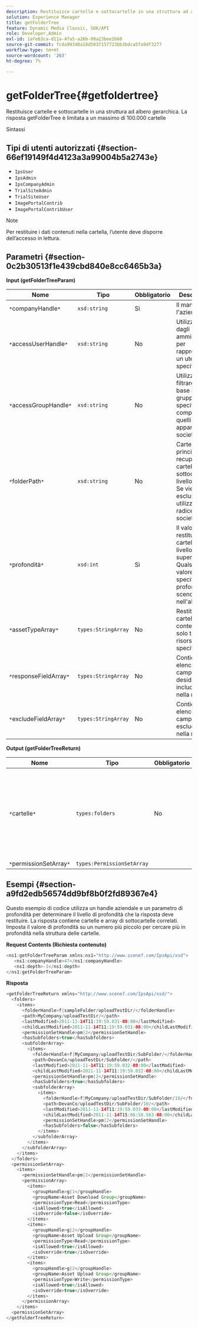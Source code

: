 ```yaml
---
description: Restituisce cartelle e sottocartelle in una struttura ad albero gerarchica. La risposta getFolderTree è limitata a un massimo di 100.000 cartelle
solution: Experience Manager
title: getFolderTree
feature: Dynamic Media Classic, SDK/API
role: Developer,Admin
exl-id: 1afe63ca-d11a-4fa5-a26b-90a23bee1b68
source-git-commit: fcda99340a18d5037157723bb3bdca5fa9df3277
workflow-type: tm+mt
source-wordcount: '263'
ht-degree: 7%

---
```


# getFolderTree{#getfoldertree}

Restituisce cartelle e sottocartelle in una struttura ad albero gerarchica. La risposta getFolderTree è limitata a un massimo di 100.000 cartelle

Sintassi

## Tipi di utenti autorizzati {#section-66ef19149f4d4123a3a99004b5a2743e}

* `IpsUser`
* `IpsAdmin`
* `IpsCompanyAdmin`
* `TrialSiteAdmin`
* `TrialSiteUser`
* `ImagePortalContrib`
* `ImagePortalContribUser`

>[!NOTE]
>
>Per restituire i dati contenuti nella cartella, l’utente deve disporre dell’accesso in lettura.

## Parametri {#section-0c2b30513f1e439cbd840e8cc6465b3a}

**Input (getFolderTreeParam)**

| Nome | Tipo | Obbligatorio | Descrizione |
|---|---|---|---|
| `*`companyHandle`*` | `xsd:string` | Sì | Il manico per l&#39;azienda. |
| `*`accessUserHandle`*` | `xsd:string` | No | Utilizzato solo dagli amministratori per rappresentare un utente specifico. |
| `*`accessGroupHandle`*` | `xsd:string` | No | Utilizzato per filtrare in base a un gruppo specifico, compresi quelli a cui appartiene la società. |
| `*`folderPath`*` | `xsd:string` | No | Cartella principale per recuperare cartelle e sottocartelle a livello foglia. Se viene esclusa, viene utilizzata la radice della società. |
| `*`profondità`*` | `xsd:int` | Sì | Il valore zero restituisce la cartella di livello superiore. Qualsiasi altro valore specifica la profondità da scendere nell&#39;albero. |
| `*`assetTypeArray`*` | `types:StringArray` | No | Restituisce cartelle che contengono solo tipi di risorse specificati. |
| `*`responseFieldArray`*` | `types:StringArray` | No | Contiene un elenco di campi che si desidera includere nella risposta. |
| `*`excludeFieldArray`*` | `types:StringArray` | No | Contiene un elenco di campi da escludere nella risposta. |

**Output (getFolderTreeReturn)**

| Nome | Tipo | Obbligatorio | Descrizione |
|---|---|---|---|
| `*`cartelle`*` | `types:folders` | No | La gerarchia delle cartelle in una struttura ad albero. La risposta è limitata a un massimo di 100.000 cartelle. |
| `*`permissionSetArray`*` | `types:PermissionSetArray` |  |  |

## Esempi {#section-a9fd2edb56574dd9bf8b0f2fd89367e4}

Questo esempio di codice utilizza un handle aziendale e un parametro di profondità per determinare il livello di profondità che la risposta deve restituire. La risposta contiene cartelle e array di sottocartelle correlati. Imposta il valore di profondità su un numero più piccolo per cercare più in profondità nella struttura delle cartelle.

**Request Contents (Richiesta contenuto)**

```java
<ns1:getFolderTreeParam xmlns:ns1="http://www.scene7.com/IpsApi/xsd">
   <ns1:companyHandle>47</ns1:companyHandle>
   <ns1:depth>-1</ns1:depth>
</ns1:getFolderTreeParam>
```

**Risposta**

```java
<getFolderTreeReturn xmlns="http://www.scene7.com/IpsApi/xsd/">
  <folders>
    <items>
      <folderHandle>f|sampleFolder/uploadTestDir/</folderHandle>
      <path>MyCompany/uploadTestDir/</path>
      <lastModified>2011-11-14T11:19:59.031-08:00</lastModified>
      <childLastModified>2011-11-14T11:19:59.031-08:00</childLastModified>
      <permissionSetHandle>pm|2</permissionSetHandle>
      <hasSubfolders>true</hasSubfolders>
      <subfolderArray>
        <items>
          <folderHandle>f|MyCompany/uploadTestDir/SubFolder/</folderHandle>
          <path>DevanCo/uploadTestDir/SubFolder/</path>
          <lastModified>2011-11-14T11:19:59.032-08:00</lastModified>
          <childLastModified>2011-11-14T11:19:59.032-08:00</childLastModified>
          <permissionSetHandle>pm|2</permissionSetHandle>
          <hasSubfolders>true</hasSubfolders>
          <subfolderArray>
            <items>
              <folderHandle>f|MyCompany/uploadTestDir/SubFolder/10/</folderHandle>
              <path>DevanCo/uploadTestDir/SubFolder/10/</path>
              <lastModified>2011-11-14T11:19:59.033-08:00</lastModified>
              <childLastModified>2011-11-14T15:06:58.563-08:00</childLastModified>
              <permissionSetHandle>pm|2</permissionSetHandle>
              <hasSubfolders>false</hasSubfolders>
            </items>
          </subfolderArray>
        </items>
      </subfolderArray>
    </items>
  </folders>
  <permissionSetArray>
    <items>
      <permissionSetHandle>pm|2</permissionSetHandle>
      <permissionArray>
        <items>
          <groupHandle>g|1</groupHandle>
          <groupName>Asset Download Group</groupName>
          <permissionType>Read</permissionType>
          <isAllowed>true</isAllowed>
          <isOverride>false</isOverride>
        </items>
        <items>
          <groupHandle>g|2</groupHandle>
          <groupName>Asset Upload Group</groupName>
          <permissionType>Read</permissionType>
          <isAllowed>true</isAllowed>
          <isOverride>true</isOverride>
        </items>
        <items>
          <groupHandle>g|2</groupHandle>
          <groupName>Asset Upload Group</groupName>
          <permissionType>Write</permissionType>
          <isAllowed>true</isAllowed>
          <isOverride>true</isOverride>
        </items>
      </permissionArray>
    </items>
  <permissionSetArray>
</getFolderTreeReturn>
```
